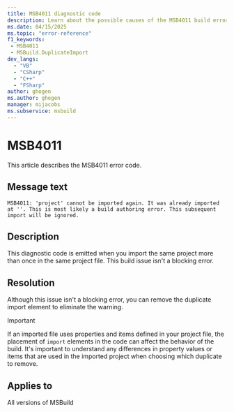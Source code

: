 ```yaml
---
title: MSB4011 diagnostic code
description: Learn about the possible causes of the MSB4011 build error and get troubleshooting tips.
ms.date: 04/15/2025
ms.topic: "error-reference"
f1_keywords:
 - MSB4011
 - MSBuild.DuplicateImport
dev_langs:
  - "VB"
  - "CSharp"
  - "C++"
  - "FSharp"
author: ghogen
ms.author: ghogen
manager: mijacobs
ms.subservice: msbuild
---
```

# MSB4011

This article describes the MSB4011 error code.

## Message text

`MSB4011: 'project' cannot be imported again. It was already imported at ''. This is most likely a build authoring error. This subsequent import will be ignored.`

## Description

This diagnostic code is emitted when you import the same project more than once in the same project file. This build issue isn't a blocking error.

## Resolution

Although this issue isn't a blocking error, you can remove the duplicate import element to eliminate the warning.

> [!IMPORTANT]
> If an imported file uses properties and items defined in your project file, the placement of `import` elements in the code can affect the behavior of the build. It's important to understand any differences in property values or items that are used in the imported project when choosing which duplicate to remove.

## Applies to

All versions of MSBuild
